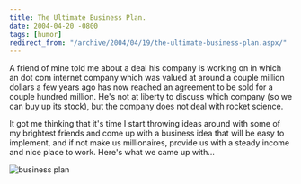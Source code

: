 ```yaml
---
title: The Ultimate Business Plan.
date: 2004-04-20 -0800
tags: [humor]
redirect_from: "/archive/2004/04/19/the-ultimate-business-plan.aspx/"
---
```


A friend of mine told me about a deal his company is working on in which
an dot com internet company which was valued at around a couple million
dollars a few years ago has now reached an agreement to be sold for a
couple hundred million. He's not at liberty to discuss which company (so
we can buy up its stock), but the company does not deal with rocket
science.

It got me thinking that it's time I start throwing ideas around with
some of my brightest friends and come up with a business idea that will
be easy to implement, and if not make us millionaires, provide us with a
steady income and nice place to work. Here's what we came up with...

![business plan](/images/dilbert_plans.gif)

